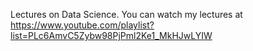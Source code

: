 Lectures on Data Science. You can watch my lectures at https://www.youtube.com/playlist?list=PLc6AmvC5Zybw98PjPml2Ke1_MkHJwLYIW


```
